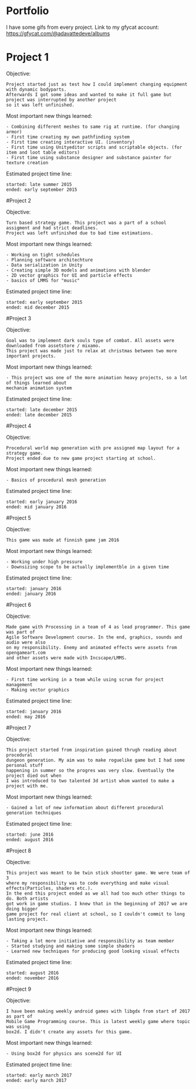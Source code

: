 # Portfolio
I have some gifs from every project. Link to my gfycat account: https://gfycat.com/@adavattedeve/albums

# Project 1

Objective:

    Project started just as test how I could implement changing equipment with dynamic bodyparts.
    Afterwards I got some ideas and wanted to make it full game but project was interrupted by another project 
    so it was left unfinished.

Most important new things learned: 

    - Combining different meshes to same rig at runtime. (for changing armor)
    - First time creating my own pathfinding system
    - First time creating interactive UI. (inventory)
    - First time using Unityeditor scripts and scriptable objects. (for item and loot table editors)
    - First time using substance designer and substance painter for texture creation

Estimated project time line:

    started: late summer 2015
    ended: early september 2015


#Project 2

Objective:

    Turn based strategy game. This project was a part of a school assigment and had strict deadlines. 
    Project was left unfinished due to bad time estimations.

Most important new things learned: 

    - Working on tight schedules
    - Planning software architechture
    - Data serialization in Unity
    - Creating simple 3D models and animations with blender
    - 2D vector graphics for UI and particle effects
    - basics of LMMS for "music"

Estimated project time line:

    started: early september 2015
    ended: mid december 2015


#Project 3

Objective:

    Goal was to implement dark souls type of combat. All assets were downloaded from assetstore / mixamo.
    This project was made just to relax at christmas between two more important projects.

Most important new things learned: 

    - This project was one of the more animation heavy projects, so a lot of things learned about
    mechanim animation system

Estimated project time line:

    started: late december 2015
    ended: late december 2015


#Project 4

Objective:

    Procedural world map generation with pre assigned map layout for a strategy game.
    Project ended due to new game project starting at school.

Most important new things learned: 

    - Basics of procedural mesh generation 

Estimated project time line:

    started: early january 2016
    ended: mid january 2016


#Project 5

Objective:

    This game was made at finnish game jam 2016

Most important new things learned: 

    - Working under high pressure
    - Downsizing scope to be actually implementble in a given time

Estimated project time line:

    started: january 2016
    ended: january 2016


#Project 6

Objective:

    Made game with Processing in a team of 4 as lead programmer. This game was part of 
    Agile Software Development course. In the end, graphics, sounds and audio were also 
    on my responsibility. Enemy and animated effects were assets from opengameart.com 
    and other assets were made with Incscape/LMMS.

Most important new things learned: 

    - First time working in a team while using scrum for project management
    - Making vector graphics

Estimated project time line:

    started: january 2016
    ended: may 2016

#Project 7

Objective:

    This project started from inspiration gained thrugh reading about procedural 
    dungeon generation. My aim was to make roguelike game but I had some personal stuff 
    happening in summer so the progres was very slow. Eventually the project died out when 
    I was introduced to two talented 3d artist whom wanted to make a project with me.

Most important new things learned: 

    - Gained a lot of new information about different procedural generation techniques

Estimated project time line:

    started: june 2016
    ended: august 2016

#Project 8

Objective:

    This project was meant to be twin stick shootter game. We were team of 3 
    where my responsibility was to code everything and make visual effects(Particles, shaders etc.).
    In the end this project ended as we all had too much other things to do. Both artists 
    got work in game studios. I knew that in the beginning of 2017 we are doing bigger 
    game project for real client at school, so I couldn't commit to long lasting project.

Most important new things learned: 

    - Taking a lot more initiative and responsibility as team member
    - Started studying and making some simple shaders
    - Learned new techniques for producing good looking visual effects

Estimated project time line:

    started: august 2016
    ended: november 2016

#Project 9

Objective:

    I have been making weekly android games with libgdx from start of 2017 as part of 
    Mobile Game Programming course. This is latest weekly game where topic was using 
    box2d. I didn't create any assets for this game.

Most important new things learned: 

    - Using box2d for physics ans scene2d for UI

Estimated project time line:

    started: early march 2017
    ended: early march 2017

